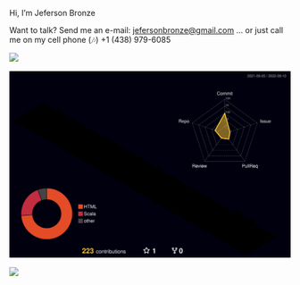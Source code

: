 Hi, I’m Jeferson Bronze

Want to talk? Send me an e-mail: jefersonbronze@gmail.com
... or just call me on my cell phone (🎶) +1 (438) 979-6085

<!-- Tecnologis que domino -->

<a href="https://skillicons.dev">
  <img src="https://skillicons.dev/icons?i=aws,linux,git,vim,vscode,cpp,css,html,javascript,typescript,nodejs,python,postgres,mongodb,docker,grafana,prometheus," />
</a>

![](./profile-3d-contrib/profile-night-rainbow.svg)

<!-- Endereços para contato -->

<div> 
<a href="https://www.linkedin.com/in/jefersonbronze/" target="_blank"><img src="https://img.shields.io/badge/-LinkedIn-%230077B5?style=for-the-badge&logo=linkedin&logoColor=white" target="_blank"></a>
</div>

